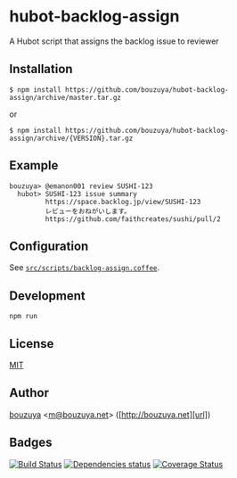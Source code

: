 # hubot-backlog-assign

A Hubot script that assigns the backlog issue to reviewer

## Installation

    $ npm install https://github.com/bouzuya/hubot-backlog-assign/archive/master.tar.gz

or

    $ npm install https://github.com/bouzuya/hubot-backlog-assign/archive/{VERSION}.tar.gz

## Example

    bouzuya> @emanon001 review SUSHI-123
      hubot> SUSHI-123 issue summary
             https://space.backlog.jp/view/SUSHI-123
             レビューをおねがいします。
             https://github.com/faithcreates/sushi/pull/2

## Configuration

See [`src/scripts/backlog-assign.coffee`](src/scripts/backlog-assign.coffee).

## Development

`npm run`

## License

[MIT](LICENSE)

## Author

[bouzuya][user] &lt;[m@bouzuya.net][mail]&gt; ([http://bouzuya.net][url])

## Badges

[![Build Status][travis-badge]][travis]
[![Dependencies status][david-dm-badge]][david-dm]
[![Coverage Status][coveralls-badge]][coveralls]

[travis]: https://travis-ci.org/bouzuya/hubot-backlog-assign
[travis-badge]: https://travis-ci.org/bouzuya/hubot-backlog-assign.svg?branch=master
[david-dm]: https://david-dm.org/bouzuya/hubot-backlog-assign
[david-dm-badge]: https://david-dm.org/bouzuya/hubot-backlog-assign.png
[coveralls]: https://coveralls.io/r/bouzuya/hubot-backlog-assign
[coveralls-badge]: https://img.shields.io/coveralls/bouzuya/hubot-backlog-assign.svg
[user]: https://github.com/bouzuya
[mail]: mailto:m@bouzuya.net
[url]: http://bouzuya.net
